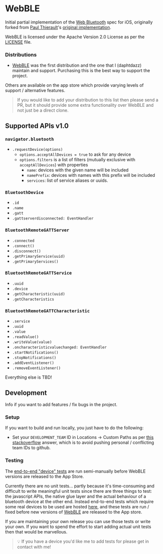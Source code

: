 # WebBLE

Initial partial implementation of the [Web Bluetooth](https://webbluetoothcg.github.io/web-bluetooth/) 
spec for iOS, originally forked from [Paul Thierault](https://github.com/pauljt)'s [original implementation](https://github.com/pauljt/BleBrowser).

WebBLE is licensed under the Apache Version 2.0 License as per the [LICENSE](LICENSE) file.

### Distributions

-  [WebBLE](https://apps.apple.com/gb/app/webble/id1193531073) was the first distribution and the one that I (daphtdazz) maintain and support. Purchasing this is the best way to support the project.

Others are available on the app store which provide varying levels of support / alternative features.

> If you would like to add your distribution to this list then please send a PR, but it should provide some extra functionality over WebBLE and not just be a direct clone.


## Supported APIs v1.0

### `navigator.bluetooth`

- `.requestDevice(options)`
  - `options.acceptAllDevices = true` to ask for any device
  - `options.filters` is a list of filters (mutually exclusive with `acceptAllDevices`) with properties
    - `name`: devices with the given name will be included
    - `namePrefix`: devices with names with this prefix will be included
    - `services`: list of service aliases or uuids.

### `BluetoothDevice`

- `.id`
- `.name`
- `.gatt`
- `.gattserverdisconnected: EventHandler`

### `BluetoothRemoteGATTServer`

- `.connected`
- `.connect()`
- `.disconnect()`
- `.getPrimaryService(uuid)`
- `.getPrimaryServices()`

### `BluetoothRemoteGATTService`

- `.uuid`
- `.device`
- `.getCharacteristic(uuid)`
- `.getCharacteristics`

### `BluetoothRemoteGATTCharacteristic`

- `.service`
- `.uuid`
- `.value`
- `.readValue()`
- `.writeValue(value)`
- `.oncharacteristicvaluechanged: EventHandler`
- `.startNotifications()`
- `.stopNotifications()`
- `.addEventListener()`
- `.removeEventListener()`

Everything else is TBD!

## Development

Info if you want to add features / fix bugs in the project.

### Setup

If you want to build and run locally, you just have to do the following:

- Set your `DEVELOPMENT_TEAM` ID in Locations -> Custom Paths as per [this stackoverflow](https://stackoverflow.com/questions/39669661/how-to-prevent-xcode-8-from-saving-development-team-in-pbxproj/40424891#40424891) answer, which is to avoid pushing personal / conflicting team IDs to github. 

### Testing

The [end-to-end "device" tests](DeviceTests/) are run semi-manually before WebBLE versions are released to the App Store.

Currently there are no unit tests... partly because it's time-consuming and difficult to write meaningful unit tests since there are three things to test: the javascript APIs, the native glue layer and the actual behaviour of a bluetooth device at the other end. Instead end-to-end tests which require some real devices to be used are hosted [here](https://www.greenparksoftware.co.uk/projects/webble/pucktest), and these tests are run / fixed before new versions of [WebBLE](https://apps.apple.com/gb/app/webble/id1193531073) are released to the App store.

If you are maintaining your own release you can use those tests or write your own. If you want to spend the effort to start adding actual unit tests then that would be marvellous.

> 💡 If you have a device you'd like me to add tests for please get in contact with me!
